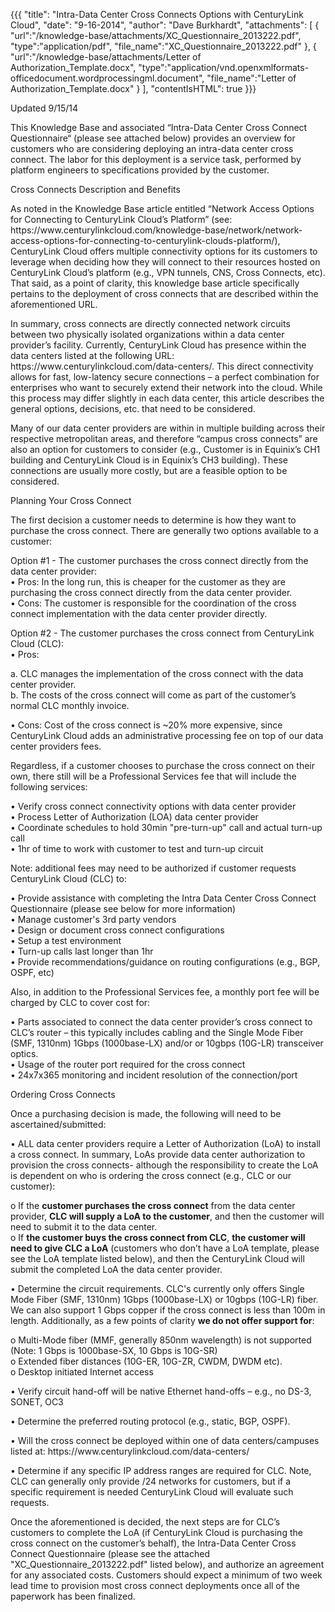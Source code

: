 {{{
  "title": "Intra-Data Center Cross Connects Options with CenturyLink Cloud",
  "date": "9-16-2014",
  "author": "Dave Burkhardt",
  "attachments": [
    {
      "url":"/knowledge-base/attachments/XC_Questionnaire_2013222.pdf",
      "type":"application/pdf",
      "file_name":"XC_Questionnaire_2013222.pdf"
    },
    {
      "url":"/knowledge-base/attachments/Letter of Authorization_Template.docx",
      "type":"application/vnd.openxmlformats-officedocument.wordprocessingml.document",
      "file_name":"Letter of Authorization_Template.docx"
    }
  ],
  "contentIsHTML": true
}}}

<p>Updated 9/15/14</p>
<p>This Knowledge Base and associated “Intra-Data Center Cross Connect Questionnaire“ (please see attached below) provides an overview for customers who are considering deploying an intra-data center cross connect. The labor for this deployment is
  a service task, performed by platform engineers to specifications provided by the customer.</p>
Cross Connects Description and Benefits
<p>As noted in the Knowledge Base article entitled “Network Access Options for Connecting to CenturyLink Cloud’s Platform” (see: https://www.centurylinkcloud.com/knowledge-base/network/network-access-options-for-connecting-to-centurylink-clouds-platform/), CenturyLink Cloud offers multiple connectivity options
  for its customers to leverage when deciding how they will connect to their resources hosted on CenturyLink Cloud’s platform (e.g., VPN tunnels, CNS, Cross Connects, etc). That said, as a point of clarity, this knowledge base article specifically pertains
  to the deployment of cross connects that are described within the aforementioned URL.</p>
<p>In summary, cross connects are directly connected network circuits between two physically isolated organizations within a data center provider’s facility. Currently, CenturyLink Cloud has presence within the data centers listed at the following URL: https://www.centurylinkcloud.com/data-centers/.
  This direct connectivity allows for fast, low-latency secure connections – a perfect combination for enterprises who want to securely extend their network into the cloud. While this process may differ slightly in each data center, this article describes
  the general options, decisions, etc. that need to be considered.</p>
<p>Many of our data center providers are within in multiple building across their respective metropolitan areas, and therefore “campus cross connects” are also an option for customers to consider (e.g., Customer is in Equinix’s CH1 building and CenturyLink
  Cloud is in Equinix’s CH3 building). These connections are usually more costly, but are a feasible option to be considered.</p>
Planning Your Cross Connect
<p>The first decision a customer needs to determine is how they want to purchase the cross connect. There are generally two options available to a customer:</p>
<p>Option #1 - The customer purchases the cross connect directly from the data center provider:
  <br />•&nbsp;Pros: In the long run, this is cheaper for the customer as they are purchasing the cross connect directly from the data center provider.
  <br />•&nbsp;Cons: The customer is responsible for the coordination of the cross connect implementation with the data center provider directly.</p>
<p>Option #2 - The customer purchases the cross connect from CenturyLink Cloud (CLC):
  <br />•&nbsp;Pros:</p>
<p>a. CLC manages the implementation of the cross connect with the data center provider.
  <br />b. The costs of the cross connect will come as part of the customer’s normal CLC monthly invoice.</p>
<p>•&nbsp;Cons: Cost of the cross connect is ~20% more expensive, since CenturyLink Cloud adds an administrative processing fee on top of our data center providers fees.</p>
<p>Regardless, if a customer chooses to purchase the cross connect on their own, there still will be a Professional Services fee that will include the following services:</p>
<p>• Verify cross connect connectivity options with data center provider
  <br />• Process Letter of Authorization (LOA) data center provider
  <br />• Coordinate schedules to hold 30min "pre-turn-up" call and actual turn-up call
  <br />• 1hr of time to work with customer to test and turn-up circuit</p>
<p>Note: additional fees may need to be authorized if customer requests CenturyLink Cloud (CLC) to:</p>
<p>• Provide assistance with completing the Intra Data Center Cross Connect Questionnaire (please see below for more information)
  <br />• Manage customer's 3rd party vendors
  <br />• Design or document cross connect configurations
  <br />• Setup a test environment
  <br />• Turn-up calls last longer than 1hr
  <br />• Provide recommendations/guidance on routing configurations (e.g., BGP, OSPF, etc)</p>
<p>Also, in addition to the Professional Services fee, a monthly port fee will be charged by CLC to cover cost for:</p>
<p>• Parts associated to connect the data center provider’s cross connect to CLC’s router – this typically includes cabling and the Single Mode Fiber (SMF, 1310nm) 1Gbps (1000base-LX) and/or or 10gbps (10G-LR) transceiver optics.
  <br />• Usage of the router port required for the cross connect
  <br />• 24x7x365 monitoring and incident resolution of the connection/port</p>
Ordering Cross Connects
<p>Once a purchasing decision is made, the following will need to be ascertained/submitted:</p>
<p>• ALL data center providers require a Letter of Authorization (LoA) to install a cross connect. In summary, LoAs provide data center authorization to provision the cross connects- although the responsibility to create the LoA is dependent on who is ordering
  the cross connect (e.g., CLC or our customer):</p>
<p>o If the <strong>customer purchases the cross connect</strong> from the data center provider, <strong>CLC will supply a LoA to the customer</strong>, and then the customer will need to submit it to the data center.
  <br />o If <strong>the customer buys the cross connect from CLC</strong>, <strong>the customer will need to give CLC a LoA</strong> (customers who don’t have a LoA template, please see the LoA template listed below), and then the CenturyLink Cloud will submit the completed
  LoA the data center provider.</p>
<p>• Determine the circuit requirements. CLC's currently only offers Single Mode Fiber (SMF, 1310nm) 1Gbps (1000base-LX) or 10gbps (10G-LR) fiber. We can also support 1 Gbps copper if the cross connect is less than 100m in length. Additionally, as a few
  points of clarity <strong>we do not offer support for</strong>:</p>
<p>o Multi-Mode fiber (MMF, generally 850nm wavelength) is not supported (Note: 1 Gbps is 1000base-SX, 10 Gbps is 10G-SR)
  <br />o Extended fiber distances (10G-ER, 10G-ZR, CWDM, DWDM etc).
  <br />o Desktop initiated Internet access</p>
<p>• Verify circuit hand-off will be native Ethernet hand-offs – e.g., no DS-3, SONET, OC3</p>
<p>• Determine the preferred routing protocol (e.g., static, BGP, OSPF).</p>
<p>• Will the cross connect be deployed within one of data centers/campuses listed at: https://www.centurylinkcloud.com/data-centers/</p>
<p>• Determine if any specific IP address ranges are required for CLC. Note, CLC can generally only provide /24 networks for customers, but if a specific requirement is needed CenturyLink Cloud will evaluate such requests.</p>
<p>Once the aforementioned is decided, the next steps are for CLC’s customers to complete the LoA (if CenturyLink Cloud is purchasing the cross connect on the customer’s behalf), the Intra-Data Center Cross Connect Questionnaire (please see the attached "XC_Questionnaire_2013222.pdf"
  listed below), and authorize an agreement for any associated costs. Customers should expect a minimum of two week lead time to provision most cross connect deployments once all of the paperwork has been finalized.</p>
